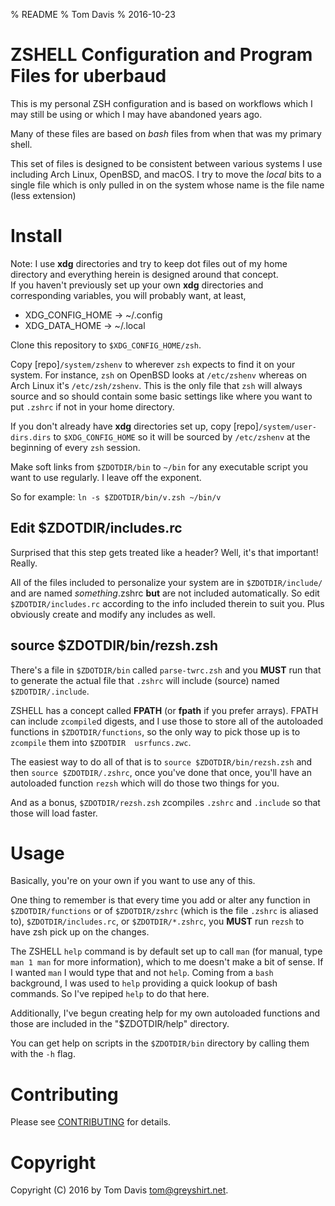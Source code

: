 % README
% Tom Davis
% 2016-10-23

ZSHELL Configuration and Program Files for uberbaud
====================================================

This is my personal ZSH configuration and is based on workflows which 
I may still be using or which I may have abandoned years ago.

Many of these files are based on *bash* files from when that was my 
primary shell.

This set of files is designed to be consistent between various systems 
I use including Arch Linux, OpenBSD, and macOS. I try to move the 
_local_ bits to a single file which is only pulled in on the system 
whose name is the file name (less extension)

Install
========

Note: I use **xdg** directories and try to keep dot files out of my 
home directory and everything herein is designed around that concept.  
If you haven't previously set up your own **xdg** directories and 
corresponding variables, you will probably want, at least,
  * XDG_CONFIG_HOME -> ~/.config
  * XDG_DATA_HOME   -> ~/.local

Clone this repository to `$XDG_CONFIG_HOME/zsh`.

Copy [repo]`/system/zshenv` to wherever `zsh` expects to find it on 
your system. For instance, `zsh` on OpenBSD looks at `/etc/zshenv` 
whereas on Arch Linux it's `/etc/zsh/zshenv`. This is the only file 
that `zsh` will always source and so should contain some basic 
settings like where you want to put `.zshrc` if not in your home 
directory.

If you don't already have **xdg** directories set up, copy 
[repo]`/system/user-dirs.dirs` to `$XDG_CONFIG_HOME` so it will be 
sourced by `/etc/zshenv` at the beginning of every `zsh` session.

Make soft links from `$ZDOTDIR/bin` to `~/bin` for any executable 
script you want to use regularly. I leave off the exponent.

So for example:
  `ln -s $ZDOTDIR/bin/v.zsh ~/bin/v`

Edit $ZDOTDIR/includes.rc
--------------------------

Surprised that this step gets treated like a header? Well, it's that 
important! Really.

All of the files included to personalize your system are in 
`$ZDOTDIR/include/` and are named *something*.zshrc **but** are not 
included automatically. So edit `$ZDOTDIR/includes.rc` according to 
the info included therein to suit you. Plus obviously create and 
modify any includes as well.

source $ZDOTDIR/bin/rezsh.zsh
------------------------------

There's a file in `$ZDOTDIR/bin` called `parse-twrc.zsh` and you 
**MUST** run that to generate the actual file that `.zshrc` will 
include (source) named `$ZDOTDIR/.include`.

ZSHELL has a concept called **FPATH** (or **fpath** if you prefer 
arrays). FPATH can include `zcompile`d digests, and I use those to 
store all of the autoloaded functions in `$ZDOTDIR/functions`, so the 
only way to pick those up is to `zcompile` them into `$ZDOTDIR 
usrfuncs.zwc`.

The easiest way to do all of that is to
`source $ZDOTDIR/bin/rezsh.zsh` and then `source $ZDOTDIR/.zshrc`, 
once you've done that once, you'll have an autoloaded function `rezsh` 
which will do those two things for you.

And as a bonus, `$ZDOTDIR/rezsh.zsh` zcompiles `.zshrc` and `.include` 
so that those will load faster.

Usage
======

Basically, you're on your own if you want to use any of this.

One thing to remember is that every time you add or alter any function 
in `$ZDOTDIR/functions` or of `$ZDOTDIR/zshrc` (which is the file 
`.zshrc` is aliased to), `$ZDOTDIR/includes.rc`, or 
`$ZDOTDIR/*.zshrc`, you **MUST** run `rezsh` to have zsh pick up on 
the changes.

The ZSHELL `help` command is by default set up to call `man` (for 
manual, type `man 1 man` for more information), which to me doesn't 
make a bit of sense.  If I wanted `man` I would type that and not 
`help`.  Coming from a `bash` background, I was used to `help` 
providing a quick lookup of bash commands. So I've repiped `help` to 
do that here.

Additionally, I've begun creating help for my own autoloaded functions 
and those are included in the "$ZDOTDIR/help" directory.

You can get help on scripts in the `$ZDOTDIR/bin` directory by calling 
them with the `-h` flag.

Contributing
=============

Please see [CONTRIBUTING](CONTRIBUTING.md) for details.

Copyright
==========

Copyright (C) 2016 by Tom Davis <tom@greyshirt.net>.
